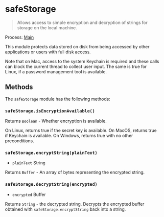 # safeStorage

> Allows access to simple encryption and decryption of strings for storage on the local machine.

Process: [Main](../glossary.md#main-process)

This module protects data stored on disk from being accessed by other applications or users with full disk access.

Note that on Mac, access to the system Keychain is required and
these calls can block the current thread to collect user input.
The same is true for Linux, if a password management tool is available.

## Methods

The `safeStorage` module has the following methods:

### `safeStorage.isEncryptionAvailable()`

Returns `Boolean` - Whether encryption is available.

On Linux, returns true if the secret key is
available. On MacOS, returns true if Keychain is available.
On Windows, returns true with no other preconditions.

### `safeStorage.encryptString(plainText)`

* `plainText` String

Returns `Buffer` -  An array of bytes representing the encrypted string.

### `safeStorage.decryptString(encrypted)`

* `encrypted` Buffer

Returns `String` - the decrypted string. Decrypts the encrypted buffer
obtained  with `safeStorage.encryptString` back into a string.
